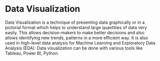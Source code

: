 # Data Visualization
Data Visualization is a technique of presenting data graphically or in a pictorial format which helps to understand large quantities of data very easily. This allows decision-makers to make better decisions and also allows identifying new trends, patterns in a more efficient way. It is also used in high-level data analysis for Machine Learning and Exploratory Data Analysis (EDA).  Data visualization can be done with various tools like Tableau, Power BI, Python.
